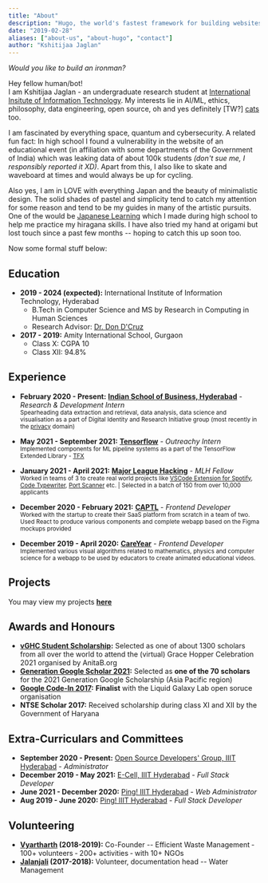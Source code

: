 ```yaml
---
title: "About"
description: "Hugo, the world's fastest framework for building websites"
date: "2019-02-28"
aliases: ["about-us", "about-hugo", "contact"]
author: "Kshitijaa Jaglan"
---
```


*Would you like to build an ironman?*

Hey fellow human/bot!\
I am Kshitijaa Jaglan - an undergraduate research student at [International Insitute of Information Technology](https://www.iiit.ac.in/). My interests lie in AI/ML, ethics, philosophy, data engineering, open source, oh and yes definitely \[TW?\] [cats](https://cataas.com/cat/gif) too.

I am fascinated by everything space, quantum and cybersecurity. A related fun fact: In high school I found a vulnerability in the website of an educational event (in affiliation with some departments of the Government of India) which was leaking data of about 100k students *(don't sue me, I responsibly reported it XD)*. Apart from this, I also like to skate and waveboard at times and would always be up for cycling.

Also yes, I am in LOVE with everything Japan and the beauty of minimalistic design. The solid shades of pastel and simplicity tend to catch my attention for some reason and tend to be my guides in many of the artistic pursuits. One of the would be [Japanese Learning](https://deutranium.github.io/Japanese-Practice/) which I made during high school to help me practice my hiragana skills. I have also tried my hand at origami but lost touch since a past few months -- hoping to catch this up soon too.

Now some formal stuff below:

## Education
- **2019 - 2024 (expected):** International Institute of Information Technology, Hyderabad
    - B.Tech in Computer Science and MS by Research in Computing in Human Sciences
    - Research Advisor: [Dr. Don D'Cruz](https://scholar.google.co.in/citations?user=0QUaN5AAAAAJ&hl=en)
- **2017 - 2019:** Amity International School, Gurgaon
    - Class X: CGPA 10
    - Class XII: 94.8%

## Experience

- **February 2020 - Present:** [**Indian School of Business, Hyderabad**](https://diri.isb.edu/en/our-people.html) - *Research & Development Intern* \
<sub>Spearheading data extraction and retrieval, data analysis, data science and visualisation as a part of Digital Identity and Research Initiative group (most recently in the [privacy](https://diri.isb.edu/en/research/privacy.html) domain) </sub>

- **May 2021 - September 2021:** [**Tensorflow**](https://www.outreachy.org/alums/2021-05/) - *Outreachy Intern* \
<sub>Implemented components for ML pipeline systems as a part of the TensorFlow Extended Library - [TFX](https://www.tensorflow.org/tfx) </sub>

- **January 2021 - April 2021:** [**Major League Hacking**](https://fellowship.mlh.io/) - *MLH Fellow* \
<sub>Worked in teams of 3 to create real world projects like [VSCode Extension for Spotify](https://github.com/larkinds/Spotify.MLH/), [Code Typewriter](https://github.com/deutranium/TypeWriter.MLH/), [Port Scanner](https://github.com/deutranium/Port-Scanner) etc. | Selected in a batch of 150 from over 10,000 applicants</sub>

- **December 2020 - February 2021:** [**CAPTL**](https://www.linkedin.com/company/captl/about/) - *Frontend Developer* \
<sub>Worked with the startup to create their SaaS platform from scratch in a team of two. Used React to produce various components and complete webapp based on the Figma mockups provided</sub>


- **December 2019 - April 2020:** [**CareYear**](https://github.com/careyear) - *Frontend Developer* \
<sub>Implemented various visual algorithms related to mathematics, physics and computer science for a webapp to be used by educators to create animated educational videos.</sub>


## Projects
You may view my projects **[here](/projects)**

## Awards and Honours
- **[vGHC Student Scholarship](https://ghc.anitab.org/attend/scholarships/academics/):** Selected as one of about 1300 scholars from all over the world to attend the (virtual) Grace Hopper Celebration 2021 organised by AnitaB.org
- **[Generation Google Scholar 2021](https://buildyourfuture.withgoogle.com/scholarships/generation-google-scholarship-apac/):** Selected as **one of the 70 scholars** for the 2021 Generation Google Scholarship (Asia Pacific region)
- **[Google Code-In 2017](https://drive.google.com/file/d/0B11f3dEvKGEJSHM0NkVnMjVFaHotWUxVWmtZcmZYTHFMbnp3/view?usp=sharing):** **Finalist** with the Liquid Galaxy Lab open soruce organisation
- **NTSE Scholar 2017:** Received scholarship during class XI and XII by the Government of Haryana

## Extra-Curriculars and Committees
- **September 2020 - Present:** [Open Source Developers' Group, IIIT Hyderabad](https://github.com/OSDG-IIITH) - *Administrator*
- **December 2019 - May 2021:** [E-Cell, IIIT Hyderabad](https://ecell.iiit.ac.in/) - *Full Stack Developer*
- **June 2021 - December 2020:** [Ping! IIIT Hyderabad](https://pingiiit.org/) - *Web Administrator*
- **Aug 2019 - June 2020:** [Ping! IIIT Hyderabad](https://pingiiit.org/) - *Full Stack Developer*

## Volunteering
- **[Vyartharth](https://www.facebook.com/vyartharthYP/) (2018-2019):** Co-Founder -- Efficient Waste Management ‑ 100+ volunteers ‑ 200+ activities ‑ with 10+ NGOs
- **[Jalanjali](https://www.facebook.com/Jalanjali) (2017-2018):** Volunteer, documentation head -- Water Management
